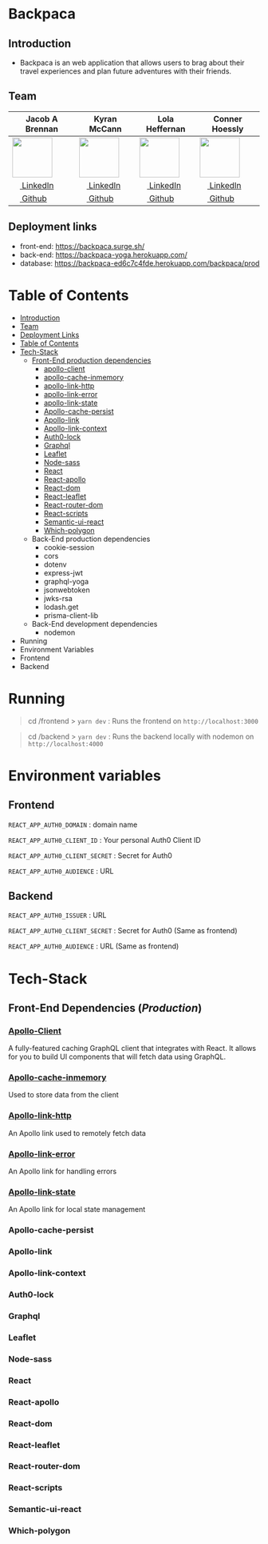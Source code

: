 # Backpaca

## Introduction

- Backpaca is an web application that allows users to brag about their travel experiences and plan future adventures with their friends.

## Team

|Jacob A Brennan| Kyran McCann  | Lola Heffernan  | Conner Hoessly |
| ------------- |-------------| ---------------| --------------| 
| [<img src="https://avatars1.githubusercontent.com/u/2273265?s=400&v=4" width="80">](https://github.com/jacobabrennan)           | [<img src="https://avatars1.githubusercontent.com/u/27053629?s=400&v=4" width="80">](https://github.com/lolax/)              | [<img src="https://avatars1.githubusercontent.com/u/26800433?s=400&v=4" width="80">](https://github.com/kyranmccann)             | [<img src="https://avatars1.githubusercontent.com/u/38872454?s=400&u=2ac045e5fcbdc48357a5407acf888264d352092c&v=4" width="80">](https://github.com/TRIF3X)         | 
|[ <img src="https://static.licdn.com/sc/h/al2o9zrvru7aqj8e1x2rzsrca" width="15"> LinkedIn](https://www.linkedin.com/in/JacobABrennan/)|[ <img src="https://static.licdn.com/sc/h/al2o9zrvru7aqj8e1x2rzsrca" width="15"> LinkedIn](https://www.linkedin.com/in/kyran-mccann/)|[ <img src="https://static.licdn.com/sc/h/al2o9zrvru7aqj8e1x2rzsrca" width="15"> LinkedIn](https://www.linkedin.com/in/lola-heffernan/)|[ <img src="https://static.licdn.com/sc/h/al2o9zrvru7aqj8e1x2rzsrca" width="15"> LinkedIn](https://www.linkedin.com/in/conner-hoessly-0970b38a/)|[ <img src="https://static.licdn.com/sc/h/al2o9zrvru7aqj8e1x2rzsrca" width="15"> LinkedIn
|[<img src="https://github.com/favicon.ico" width="15"> Github](https://github.com/jacobabrennan)|[<img src="https://github.com/favicon.ico" width="15"> Github](https://github.com/kyranmccann)|[<img src="https://github.com/favicon.ico" width="15"> Github](http://github.com/lolax/)|[<img src="https://github.com/favicon.ico" width="15"> Github](https://github.com/TRIF3X)|

## Deployment links

- front-end: https://backpaca.surge.sh/
- back-end: https://backpaca-yoga.herokuapp.com/
- database: https://backpaca-ed6c7c4fde.herokuapp.com/backpaca/prod

# Table of Contents

- [Introduction](#Introduction)
- [Team](#Team)
- [Deployment Links](#Deployment-links)
- [Table of Contents](#Table-of-Contents)
- [Tech-Stack](#Tech-Stack)
  - [Front-End production dependencies](#Front-End-Dependencies-Production)
    - [apollo-client](#Apollo-Client)
    - [apollo-cache-inmemory](#Apollo-cache-inmemory)
    - [apollo-link-http](#Apollo-link-http)
    - [apollo-link-error](#Apollo-link-error)
    - [apollo-link-state](#Apollo-link-state)
    - [Apollo-cache-persist](#Apollo-cache-persist)
    - [Apollo-link](#Apollo-link)
    - [Apollo-link-context](#Apollo-link-context)
    - [Auth0-lock](#Auth0-lock)
    - [Graphql](#Graphql)
    - [Leaflet](#Leaflet)
    - [Node-sass](#Node-sass)
    - [React](#React)
    - [React-apollo](#React-apollo)
    - [React-dom](#React-dom)
    - [React-leaflet](#React-leaflet)
    - [React-router-dom](#React-router-dom)
    - [React-scripts](#React-scripts)
    - [Semantic-ui-react](#Semantic-ui-react)
    - [Which-polygon](#Which-polygon)
  - Back-End production dependencies
    - cookie-session
    - cors
    - dotenv
    - express-jwt
    - graphql-yoga
    - jsonwebtoken
    - jwks-rsa
    - lodash.get
    - prisma-client-lib
  - Back-End development dependencies
     - nodemon
- Running
- Environment Variables
 - Frontend
 - Backend
    
# Running

>cd /frontend > `yarn dev` : Runs the frontend on `http://localhost:3000`

>cd /backend > `yarn dev` : Runs the backend locally with nodemon on `http://localhost:4000`

# Environment variables

## Frontend

`REACT_APP_AUTH0_DOMAIN` : domain name

`REACT_APP_AUTH0_CLIENT_ID` : Your personal Auth0 Client ID

`REACT_APP_AUTH0_CLIENT_SECRET` : Secret for Auth0

`REACT_APP_AUTH0_AUDIENCE` : URL 

## Backend

`REACT_APP_AUTH0_ISSUER` : URL

`REACT_APP_AUTH0_CLIENT_SECRET` : Secret for Auth0 (Same as frontend)

`REACT_APP_AUTH0_AUDIENCE` : URL (Same as frontend)

# Tech-Stack

## Front-End Dependencies (_Production_)

### [Apollo-Client](https://github.com/apollographql/apollo-client)

A fully-featured caching GraphQL client that integrates with React. It allows for you to build UI components that will fetch data using GraphQL.

### [Apollo-cache-inmemory](https://www.apollographql.com/docs/react/essentials/get-started.html#apollo-boost)

Used to store data from the client

### [Apollo-link-http](https://www.apollographql.com/docs/react/essentials/get-started.html#apollo-boost)

An Apollo link used to remotely fetch data

### [Apollo-link-error](https://www.apollographql.com/docs/react/essentials/get-started.html#apollo-boost)

An Apollo link for handling errors

### [Apollo-link-state](https://www.apollographql.com/docs/react/essentials/get-started.html#apollo-boost)

An Apollo link for local state management

### Apollo-cache-persist

### Apollo-link

### Apollo-link-context

### Auth0-lock

### Graphql

### Leaflet

### Node-sass

### React

### React-apollo

### React-dom

### React-leaflet

### React-router-dom

### React-scripts

### Semantic-ui-react

### Which-polygon

